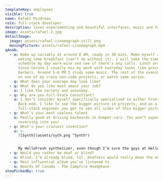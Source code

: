 ```yaml
---
templateKey: employees
visible: true
name: Rafaël Mindreau
role: full-stack developer
description: loves experimenting and beautiful interfaces, music and food too.
image: assets/rafael-2.jpg
detailImage:
  image: assets/rafael-cinemagraph-still.png
  movingPicture: assets/rafael-cinemagraph.mp4
qAndA:
  - a: Wake up variably at around 8 AM, ready in 30 mins. Make myself a coffee,
      eating some breakfast (can’t do without it). I will take the time to
      schedule my day work-wise and see if there’s any calls. Lunch around 1 PM.
      Since Corona I usually mix my work with everyday tasks like groceries and
      barbers. Around 5-6 PM I study some music. The rest of the evening I work
      on one of my crazy non-code projects, or watch some series.
    q: What does your average day look like?
  - q: What do you like most about your job?
    a: I like the variety and autonomy.
  - q: Why are you Full-Stack Consultant?
    a: I don’t consider myself specifically specialised in either Front- or
      Back-end. I like to see the bigger picture in projects, and as a
      full-stack engineer you get to see all sides of this bigger picture.
  - q: What’s your most useless talent
    a: Really good at driving backwards in bumper-cars. You won’t expect me
      reversing into you!
  - q: What’s your craziest invention?
    a: >-
      ![Synth](assets/syth.png "Synth")


      My HelloFresh synthesizer, even though I’m sure the guys at HelloFresh don’t have a clue.
  - q: Would you rather be deaf or blind?
    a: Blind, I’m already blind, lol. Deafness would really mean the end of my life.
  - q: Most influential album you’ve listened to
    a: Boards Of Canada - The Campfire Headphase
showPickedBy: true
---
```

